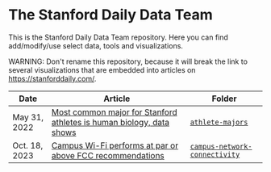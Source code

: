 # The Stanford Daily Data Team
This is the Stanford Daily Data Team repository. Here you can find add/modify/use select data, tools and visualizations.

WARNING: Don't rename this repository, because it will break the link to several visualizations that are embedded into articles on https://stanforddaily.com/.

Date | Article | Folder
---|---------|-------------
May 31, 2022 | [Most common major for Stanford athletes is human biology, data shows](https://stanforddaily.com/2022/05/31/most-common-major-for-stanford-athletes-is-human-biology-data-shows/) | [`athlete-majors`](https://github.com/TheStanfordDaily/StanfordDaily-DataViz/tree/main/projects/athlete-majors)
Oct. 18, 2023 | [Campus Wi-Fi performs at par or above FCC recommendations](https://stanforddaily.com/2023/10/18/campus-wi-fi-performs-at-par-or-above-fcc-recommendations/) | [`campus-network-connectivity`](https://github.com/TheStanfordDaily/StanfordDaily-DataViz/tree/main/projects/campus-network-connectivity)
